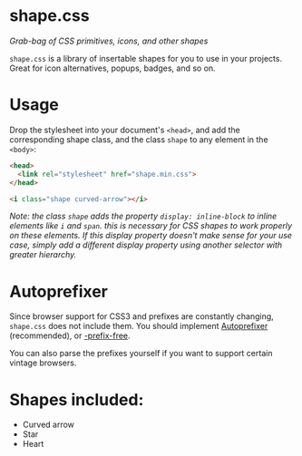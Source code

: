 # shape.css
*Grab-bag of CSS primitives, icons, and other shapes*

`shape.css` is a library of insertable shapes for you to use in your projects. Great for icon alternatives, popups, badges, and so on.

# Usage
Drop the stylesheet into your document's `<head>`, and add the corresponding shape class, and the class `shape` to any element in the `<body>`:

```html
<head>
  <link rel="stylesheet" href="shape.min.css">
</head>
```

```html
<i class="shape curved-arrow"></i>
```
*Note: the class `shape` adds the property `display: inline-block` to inline elements like `i` and `span`. this is necessary for CSS shapes to work properly on these elements. If this display property doesn't make sense for your use case, simply add a different display property using another selector with greater hierarchy.*

# Autoprefixer

Since browser support for CSS3 and prefixes are constantly changing, `shape.css` does not include them. You should implement [Autoprefixer](github.com/ai/autoprefixer) (recommended), or [-prefix-free](http://leaverou.github.io/prefixfree/).

You can also parse the prefixes yourself if you want to support certain vintage browsers.

# Shapes included:

- Curved arrow
- Star
- Heart